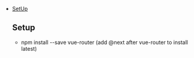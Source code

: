 - [SetUp](#SetUp)
  ## Setup
  - npm install --save vue-router (add @next after vue-router to install latest)
  
